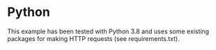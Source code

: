 # Python
This example has been tested with Python 3.8 and uses some existing packages for making HTTP requests (see requirements.txt).